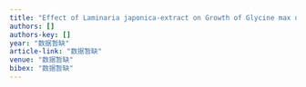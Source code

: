 ```yaml
---
title: "Effect of Laminaria japonica-extract on Growth of Glycine max under Seawater Stress [J]"
authors: []
authors-key: []
year: "数据暂缺"
article-link: "数据暂缺"
venue: "数据暂缺"
bibex: "数据暂缺"
---
```

